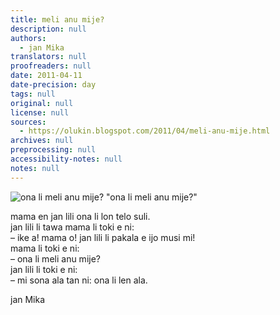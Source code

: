 ```yaml
---
title: meli anu mije?
description: null
authors:
  - jan Mika
translators: null
proofreaders: null
date: 2011-04-11
date-precision: day
tags: null
original: null
license: null
sources:
  - https://olukin.blogspot.com/2011/04/meli-anu-mije.html
archives: null
preprocessing: null
accessibility-notes: null
notes: null
---
```


![ona li meli anu mije?](https://blogger.googleusercontent.com/img/b/R29vZ2xl/AVvXsEjwEYzHx_yyGgfZeyQKFUKu5fnVXY67HQyDQKHrs57zValEKaglrufX4e9iMVRy1Pq_HV4ciItu5NHm-ONJX3gsg1wAXW3taEYf99fPRwzMof7E46FeU4_YHfZJG0Cj4l6OF89sACG_5S5V/s320/meli-anu-mije.png)
"ona li meli anu mije?"

mama en jan lili ona li lon telo suli.  \
jan lili li tawa mama li toki e ni:  \
  – ike a! mama o! jan lili li pakala e ijo musi mi!  \
mama li toki e ni:  \
  – ona li meli anu mije?  \
jan lili li toki e ni:  \
  – mi sona ala tan ni: ona li len ala.

jan Mika 